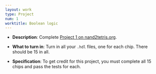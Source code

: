 ```yaml
---
layout: work
type: Project
num: 1
worktitle: Boolean logic
---
```


* **Description**: Complete [Project 1 on nand2tetris.org](https://www.nand2tetris.org/project01).

* **What to turn in**: Turn in all your `.hdl` files, one for each
  chip.  There should be 15 in all.

* **Specification**: To get credit for this project, you must complete
  all 15 chips and pass the tests for each.
